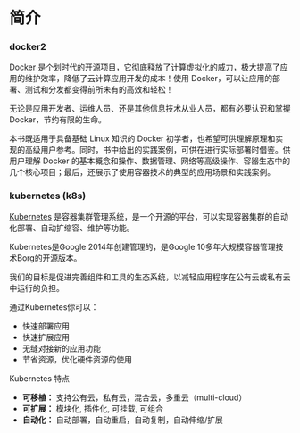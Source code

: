 # 简介

### docker2

[Docker](http://www.docker.com/) 是个划时代的开源项目，它彻底释放了计算虚拟化的威力，极大提高了应用的维护效率，降低了云计算应用开发的成本！使用 Docker，可以让应用的部署、测试和分发都变得前所未有的高效和轻松！

无论是应用开发者、运维人员、还是其他信息技术从业人员，都有必要认识和掌握 Docker，节约有限的生命。

本书既适用于具备基础 Linux 知识的 Docker 初学者，也希望可供理解原理和实现的高级用户参考。同时，书中给出的实践案例，可供在进行实际部署时借鉴。供用户理解 Docker 的基本概念和操作、数据管理、网络等高级操作、容器生态中的几个核心项目；最后，还展示了使用容器技术的典型的应用场景和实践案例。

### kubernetes \(k8s\)

[Kubernetes](https://kubernetes.io/) 是容器集群管理系统，是一个开源的平台，可以实现容器集群的自动化部署、自动扩缩容、维护等功能。

Kubernetes是Google 2014年创建管理的，是Google 10多年大规模容器管理技术Borg的开源版本。

我们的目标是促进完善组件和工具的生态系统，以减轻应用程序在公有云或私有云中运行的负担。

通过Kubernetes你可以：

* 快速部署应用
* 快速扩展应用
* 无缝对接新的应用功能
* 节省资源，优化硬件资源的使用

Kubernetes 特点

* **可移植：**
  支持公有云，私有云，混合云，多重云（multi-cloud）
* **可扩展：**
  模块化, 插件化, 可挂载, 可组合
* **自动化：** 
  自动部署，自动重启，自动复制，自动伸缩/扩展



